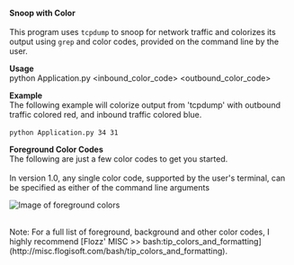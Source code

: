 **Snoop with Color**<BR>
<BR>
This program uses ```tcpdump``` to snoop for network traffic
and colorizes its output using ```grep``` and color codes, provided
on the command line by the user.
<BR>

**Usage**<BR>
python Application.py <inbound_color_code> <outbound_color_code>

**Example**<BR>
The following example will colorize output from 'tcpdump' with outbound
traffic colored red, and inbound traffic colored blue.<BR>
<BR>
```python Application.py 34 31```


**Foreground Color Codes** <BR>
The following are just a few color codes to get you started.<BR>
<BR>
In version 1.0, any single color code, supported by the user's terminal,
can be specified as either of the command line arguments

![Image of foreground colors](https://raw.githubusercontent.com/mellertson/snoop_with_colors/master/foreground-colors.png)

<BR>
Note: For a full list of foreground, background and other color codes, I highly recommend
[Flozz' MISC >> bash:tip_colors_and_formatting](http://misc.flogisoft.com/bash/tip_colors_and_formatting).

